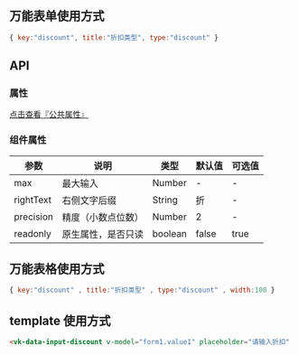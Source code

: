 ## 万能表单使用方式

```js
{ key:"discount", title:"折扣类型", type:"discount" }
```

## API

### 属性

[点击查看『公共属性』](https://gitee.com/vk-uni/vk-uni-cloud-router/wikis/pages?sort_id=4051177&doc_id=975983)

### 组件属性

| 参数             | 说明                           | 类型    | 默认值  | 可选值 |
|------------------|-------------------------------|---------|--------|-------|
| max            | 最大输入 | Number  | - | -  |
| rightText          | 右侧文字后缀 | String  | 折 | - |
| precision            | 精度（小数点位数） | Number  | 2 | -  |
| readonly          | 原生属性，是否只读  | boolean|  false | true |

## 万能表格使用方式

```js
{ key:"discount" , title:"折扣类型" , type:"discount" , width:100 }
```


## template 使用方式
```html
<vk-data-input-discount v-model="form1.value1" placeholder="请输入折扣" :precision="2" width="300px"></vk-data-input-discount>
```
